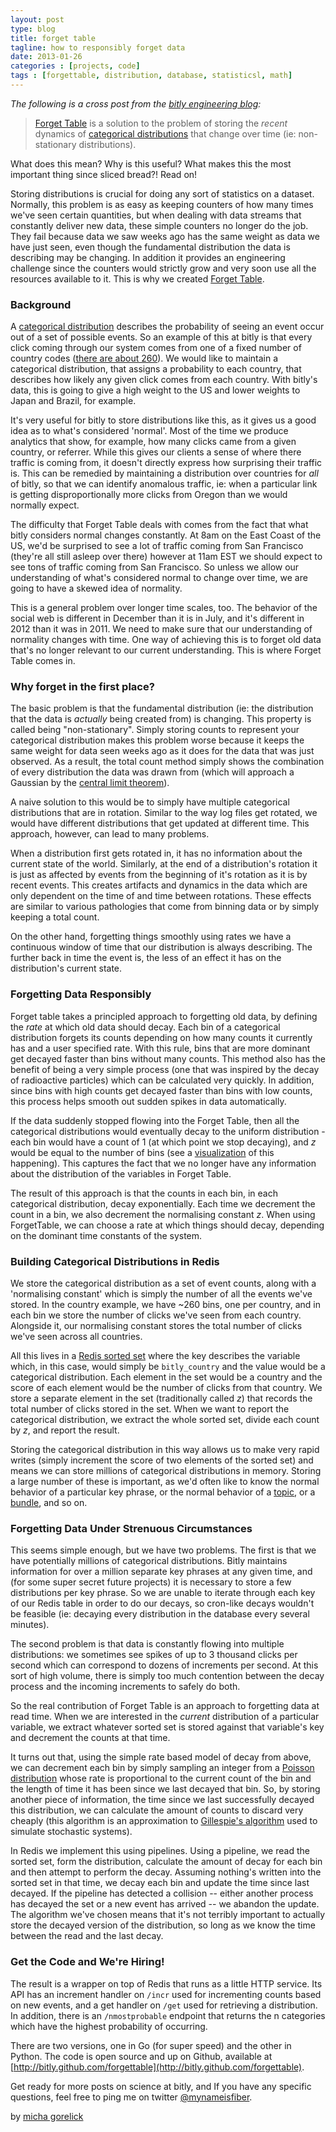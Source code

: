 ```yaml
---
layout: post
type: blog
title: forget table
tagline: how to responsibly forget data
date: 2013-01-26
categories : [projects, code]
tags : [forgettable, distribution, database, statisticsl, math]
---
```


_The following is a cross post from the [bitly engineering
blog](http://word.bitly.com/post/41284219720/forget-table):_

> [Forget Table](http://bitly.github.com/forgettable/) is a solution to the problem of
> storing the _recent_ dynamics of [categorical
> distributions](http://en.wikipedia.org/wiki/Categorical_distribution) that
> change over time (ie: non-stationary distributions).

What does this mean? Why is this useful? What makes this the most important
thing since sliced bread?! Read on!

Storing distributions is crucial for doing any sort of statistics on a dataset.
Normally, this problem is as easy as keeping counters of how many times we've
seen certain quantities, but when dealing with data streams that constantly
deliver new data, these simple counters no longer do the job.  They fail
because data we saw weeks ago has the same weight as data we have just seen,
even though the fundamental distribution the data is describing may be
changing.  In addition it provides an engineering challenge since the counters
would strictly grow and very soon use all the resources available to it.  This
is why we created [Forget Table](http://bitly.github.com/forgettable).


### Background

A [categorical
distribution](http://en.wikipedia.org/wiki/Categorical_distribution) describes
the probability of seeing an event occur out of a set of possible events. So an
example of this at bitly is that every click coming through our system comes
from one of a fixed number of country codes ([there are about
260](http://en.wikipedia.org/wiki/ISO_3166-1_alpha-2)). We would like to
maintain a categorical distribution, that assigns a probability to each
country, that describes how likely any given click comes from each country.
With bitly's data, this is going to give a high weight to the US and lower
weights to Japan and Brazil, for example.

It's very useful for bitly to store distributions like this, as it gives us a
good idea as to what's considered 'normal'. Most of the time we produce
analytics that show, for example, how many clicks came from a given country, or
referrer. While this gives our clients a sense of where there traffic is coming
from, it doesn't directly express how surprising their traffic is.  This can be
remedied by maintaining a distribution over countries for _all_ of bitly, so
that we can identify anomalous traffic, ie: when a particular link is getting
disproportionally more clicks from Oregon than we would normally expect.

The difficulty that Forget Table deals with comes from the fact that what bitly
considers normal changes constantly. At 8am on the East Coast of the US, we'd
be surprised to see a lot of traffic coming from San Francisco (they're all
still asleep over there) however at 11am EST we should expect to see tons of
traffic coming from San Francisco. So unless we allow our understanding of
what's considered normal to change over time, we are going to have a skewed
idea of normality. 

This is a general problem over longer time scales, too. The behavior of the
social web is different in December than it is in July, and it's different in
2012 than it was in 2011. We need to make sure that our understanding of
normality changes with time. One way of achieving this is to forget old data
that's no longer relevant to our current understanding. This is where Forget
Table comes in.


### Why forget in the first place?

The basic problem is that the fundamental distribution (ie: the distribution
that the data is _actually_ being created from) is changing.  This property is
called being "non-stationary".  Simply storing counts to represent your
categorical distribution makes this problem worse because it keeps the same
weight for data seen weeks ago as it does for the data that was just observed.
As a result, the total count method simply shows the combination of every
distribution the data was drawn from (which will approach a Gaussian by the
[central limit theorem](http://en.wikipedia.org/wiki/Central_limit_theorem)).

A naive solution to this would be to simply have multiple categorical
distributions that are in rotation.  Similar to the way log files get rotated,
we would have different distributions that get updated at different time.  This
approach, however, can lead to many problems.

When a distribution first gets rotated in, it has no information about the
current state of the world.  Similarly, at the end of a distribution's rotation
it is just as affected by events from the beginning of it's rotation as it is
by recent events.  This creates artifacts and dynamics in the data which are
only dependent on the time of and time between rotations.  These effects are
similar to various pathologies that come from binning data or by simply keeping
a total count.

On the other hand, forgetting things smoothly using rates we have a continuous
window of time that our distribution is always describing.  The further back in
time the event is, the less of an effect it has on the distribution's current
state.


### Forgetting Data Responsibly

Forget table takes a principled approach to forgetting old data, by defining
the *rate* at which old data should decay. Each bin of a categorical
distribution forgets its counts depending on how many counts it currently has
and a user specified rate.  With this rule, bins that are more dominant get
decayed faster than bins without many counts.  This method also has the benefit
of being a very simple process (one that was inspired by the decay of
radioactive particles) which can be calculated very quickly.  In addition,
since bins with high counts get decayed faster than bins with low counts, this
process helps smooth out sudden spikes in data automatically.

If the data suddenly stopped flowing into the Forget Table, then all the
categorical distributions would eventually decay to the uniform distribution -
each bin would have a count of 1 (at which point we stop decaying), and *z*
would be equal to the number of bins (see a
[visualization](http://bitly.github.com/forgettable/visualization/) of this happening). This
captures the fact that we no longer have any information about the distribution
of the variables in Forget Table.

The result of this approach is that the counts in each bin, in each categorical
distribution, decay exponentially.  Each time we decrement the count in a bin,
we also decrement the normalising constant *z*.  When using ForgetTable, we can
choose a rate at which things should decay, depending on the dominant time
constants of the system.


### Building Categorical Distributions in Redis

We store the categorical distribution as a set of event counts, along with a
'normalising constant' which is simply the number of all the events we've
stored. In the country example, we have ~260 bins, one per country, and in each
bin we store the number of clicks we've seen from each country. Alongside it,
our normalising constant stores the total number of clicks we've seen across
all countries. 

All this lives in a [Redis sorted set](http://redis.io/topics/data-types) where
the key describes the variable which, in this case, would simply be
`bitly_country` and the value would be a categorical distribution. Each element
in the set would be a country and the score of each element would be the number
of clicks from that country. We store a separate element in the set
(traditionally called *z*) that records the total number of clicks stored in
the set. When we want to report the categorical distribution, we extract the
whole sorted set, divide each count by *z*, and report the result. 

Storing the categorical distribution in this way allows us to make very rapid
writes (simply increment the score of two elements of the sorted set) and means
we can store millions of categorical distributions in memory. Storing a large
number of these is important, as we'd often like to know the normal behavior
of a particular key phrase, or the normal behavior of a
[topic](http://rt.ly/#t=economics), or a [bundle](http://bitly.com/bundles/),
and so on. 


### Forgetting Data Under Strenuous Circumstances

This seems simple enough, but we have two problems. The first is that we have
potentially millions of categorical distributions. Bitly maintains information
for over a million separate key phrases at any given time, and (for some super
secret future projects) it is necessary to store a few distributions per
key phrase. So we are unable to iterate through each key of our Redis table
in order to do our decays, so cron-like decays wouldn't be feasible (ie:
decaying every distribution in the database every several minutes).

The second problem is that data is constantly flowing into multiple
distributions: we sometimes see spikes of up to 3 thousand clicks per second
which can correspond to dozens of increments per second.  At this sort of high
volume, there is simply too much contention between the decay process and the
incoming increments to safely do both.

So the real contribution of Forget Table is an approach to forgetting data at
read time. When we are interested in the *current* distribution of a particular
variable, we extract whatever sorted set is stored against that variable's key
and decrement the counts at that time.

It turns out that, using the simple rate based model of decay from above, we can
decrement each bin by simply sampling an integer from a [Poisson
distribution](http://en.wikipedia.org/wiki/Poisson_distribution) whose rate is
proportional to the current count of the bin and the length of time it has been
since we last decayed that bin. So, by storing another piece of information,
the time since we last successfully decayed this distribution, we can calculate
the amount of counts to discard very cheaply (this algorithm is an
approximation to [Gillespie's
algorithm](http://en.wikipedia.org/wiki/Gillespie_algorithm) used to simulate
stochastic systems).

In Redis we implement this using pipelines. Using a pipeline, we read the
sorted set, form the distribution, calculate the amount of decay for each bin
and then attempt to perform the decay. Assuming nothing's written into the
sorted set in that time, we decay each bin and update the time since last
decayed. If the pipeline has detected a collision -- either another process has
decayed the set or a new event has arrived -- we abandon the update. The
algorithm we've chosen means that it's not terribly important to actually store
the decayed version of the distribution, so long as we know the time between
the read and the last decay.


### Get the Code and We're Hiring!

The result is a wrapper on top of Redis that runs as a little HTTP service. Its
API has an increment handler on `/incr` used for incrementing counts based on
new events, and a get handler on `/get` used for retrieving a distribution.  In
addition, there is an `/nmostprobable` endpoint that returns the n categories
which have the highest probability of occurring.

There are two versions, one in Go (for super speed) and the other in Python.
The code is open source and up on Github, available at
[http://bitly.github.com/forgettable](http://bitly.github.com/forgettable).

Get ready for more posts on science at bitly, and If you have any specific
questions, feel free to ping me on twitter
[@mynameisfiber](http://twitter.com/mynameisfiber/).

<div class="postmeta"> by <a href="http://micha.codes/">micha gorelick</a></div>
